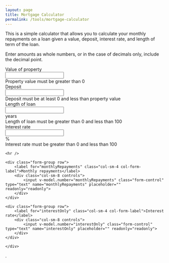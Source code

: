 ```yaml
---
layout: page
title: Mortgage Calculator
permalink: /tools/mortgage-calculator
---
```


<p>
This is a simple calculator that allows you to calculate your monthly repayments on a 
loan given a value, deposit, interest rate, and length of term of the loan. 
</p>
<p>
Enter amounts as whole numbers, or in the case of decimals only, include the decimal point.
</p>
<p>
<form id="mc-app" name="frmMain" class="form-horizontal">
<div>
	<div class="form-group row">
		<label for="prop_val" class="col-sm-4 col-form-label">Value of property</label>
		<div class="col-sm-8 controls">
			<input v-model.number="propertyValue" v-on:keyup="onPropertyValueKeyUp" v-on:change="onPropertyValueKeyUp" class="form-control" v-bind:class="{ 'is-valid': propertyValueState == 1, 'is-invalid': propertyValueState == 0 }" type="number" size="10" maxlength="10" name="prop_val" value="" step="100000">
			<div v-if="propertyValueState == 0" class="invalid-feedback">Property value must be greater than 0</div>
		</div>
	</div>
	<div class="form-group row">
		<label for="deposit" class="col-sm-4 col-form-label">Deposit</label>
		<div class="col-sm-8 controls">
				<input v-model.number="deposit" v-on:keyup="onDepositKeyUp" v-on:change="onDepositKeyUp" class="form-control" v-bind:class="{ 'is-valid': depositState == 1, 'is-invalid': depositState == 0 }" type="number" size="10" maxlength="10" name="deposit" step="100000">
				<div v-if="depositState == 0" class="invalid-feedback">Deposit must be at least 0 and less than property value</div>
		</div>
	</div>
	<div class="form-group row">
		<label for="loan_length" class="col-sm-4 col-form-label">Length of loan</label>
		<div class="col-sm-8 controls">
			<div class="input-group">
				<input v-model.number="loanYears" v-on:keyup="onLoanYearsKeyUp" v-on:change="onLoanYearsKeyUp" class="form-control" v-bind:class="{ 'is-valid': loanYearsState == 1, 'is-invalid': loanYearsState == 0 }" type="number" size="3" maxlength="2" name="loan_length" placeholder="" step="1">
				<div class="input-group-apppend">
          <span class="input-group-text">years</span>
        </div>
     </div>
				<div v-if="loanYearsState == 0" class="invalid-feedback">Length of loan must be greater than 0 and less than 100</div>
		</div>
	</div>
	<div class="form-group row">
		<label for="interest" class="col-sm-4 col-form-label">Interest rate</label>
		<div class="col-sm-8 controls">
			<div class="input-group">
				<input v-model.number="interestRate" v-on:keyup="onInterestRateKeyUp" v-on:change="onInterestRateKeyUp" class="form-control" v-bind:class="{ 'is-valid': interestRateState == 1, 'is-invalid': interestRateState == 0 }" type="number" name="interest" placeholder="" step="1">
				<div class="input-group-apppend">
          <span class="input-group-text">%</span>
        </div>
     </div>
				<div v-if="interestRateState == 0" class="invalid-feedback">Interest rate must be greater than 0 and less than 100</div>
		</div>
	</div>
	
	<hr />

	<div class="form-group row">
		<label for="monthlyRepayments" class="col-sm-4 col-form-label">Monthly repayments</label>
		<div class="col-sm-8 controls">
			<input v-model.number="monthlyRepayments" class="form-control" type="text" name="monthlyRepayments" placeholder="" readonly="readonly">
		</div>
	</div>

	<div class="form-group row">
		<label for="interestOnly" class="col-sm-4 col-form-label">Interest rate</label>
		<div class="col-sm-8 controls">
			<input v-model.number="interestOnly" class="form-control" type="text" name="interestOnly" placeholder="" readonly="readonly">
		</div>
	</div>

	</div>
</form>
<script defer src="{{ base.url | prepend: site.url }}/assets/js/mortgage-calculator.js"></script>.


